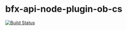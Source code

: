 # bfx-api-node-plugin-ob-cs

[![Build Status](https://travis-ci.org/bitfinexcom/bfx-api-node-plugin-ob-cs.svg?branch=master)](https://travis-ci.org/bitfinexcom/bfx-api-node-plugin-ob-cs)

